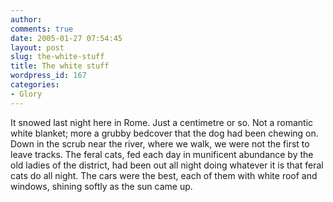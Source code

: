 ```yaml
---
author:
comments: true
date: 2005-01-27 07:54:45
layout: post
slug: the-white-stuff
title: The white stuff
wordpress_id: 167
categories:
- Glory
---
```


It snowed last night here in Rome. Just a centimetre or so. Not a romantic white blanket; more a grubby bedcover that the dog had been chewing on. Down in the scrub near the river, where we walk, we were not the first to leave tracks. The feral cats, fed each day in munificent abundance by the old ladies of the district, had been out all night doing whatever it is that feral cats do all night. The cars were the best, each of them with white roof and windows, shining softly as the sun came up.

